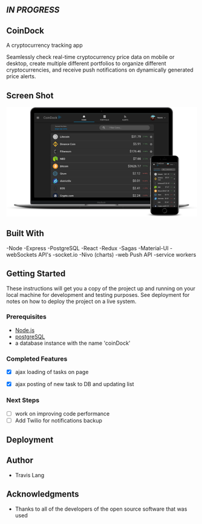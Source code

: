 ## *IN PROGRESS*

## CoinDock

A cryptocurrency tracking app

Seamlessly check real-time cryptocurrency price data on mobile or desktop, create multiple different portfolios to organize different cryptocurrencies, and receive push notifications on dynamically generated price alerts.

## Screen Shot
![screenshot](/public/images/coindock-mockup.png)

## Built With

-Node
-Express
-PostgreSQL
-React
-Redux
-Sagas
-Material-UI
-webSockets API's
-socket.io
-Nivo (charts)
-web Push API
-service workers

## Getting Started

These instructions will get you a copy of the project up and running on your local machine for development and testing purposes. See deployment for notes on how to deploy the project on a live system.

### Prerequisites

- [Node.js](https://nodejs.org/en/)
- [postgreSQL](https://www.postgresql.org/)
- a database instance with the name 'coinDock'



### Completed Features

- [x] ajax loading of tasks on page
- [x] ajax posting of new task to DB and updating list


### Next Steps

- [ ] work on improving code performance
- [ ] Add Twilio for notifications backup

## Deployment



## Author

* Travis Lang


## Acknowledgments

* Thanks to all of the developers of the open source software that was used

